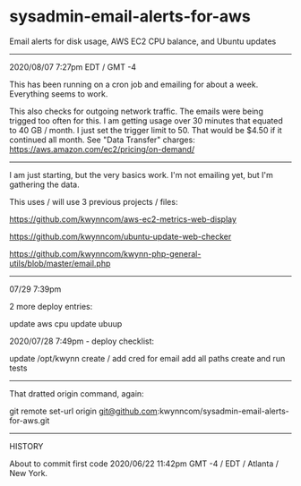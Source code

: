 # sysadmin-email-alerts-for-aws
Email alerts for disk usage, AWS EC2 CPU balance, and Ubuntu updates

**************
2020/08/07 7:27pm EDT / GMT -4

This has been running on a cron job and emailing for about a week.  Everything seems to work.  

This also checks for outgoing network traffic.  The emails were being trigged too often for this.  I am getting 
usage over 30 minutes that equated to 40 GB / month.  I just set the trigger limit to 50.  That would be $4.50 if it 
continued all month.  See "Data Transfer" charges: https://aws.amazon.com/ec2/pricing/on-demand/


**********
I am just starting, but the very basics work.  I'm not emailing yet, but I'm gathering the data.

This uses / will use 3 previous projects / files:

https://github.com/kwynncom/aws-ec2-metrics-web-display

https://github.com/kwynncom/ubuntu-update-web-checker

https://github.com/kwynncom/kwynn-php-general-utils/blob/master/email.php

***********
07/29 7:39pm

2 more deploy entries:

update aws cpu
update ubuup


2020/07/28 7:49pm - deploy checklist:

update /opt/kwynn
create / add cred for email
add all paths
create and run tests

*****
That dratted origin command, again:

git remote set-url origin git@github.com:kwynncom/sysadmin-email-alerts-for-aws.git

****
HISTORY

About to commit first code 2020/06/22 11:42pm GMT -4 / EDT / Atlanta / New York.
